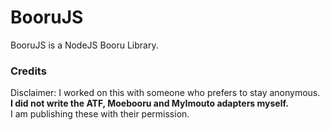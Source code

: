 # BooruJS

BooruJS is a NodeJS Booru Library.

### Credits

Disclaimer: I worked on this with someone who prefers to stay anonymous.<br/>
**I did not write the ATF, Moebooru and MyImouto adapters myself.**<br/>
I am publishing these with their permission.
